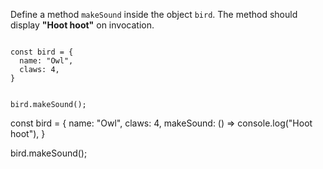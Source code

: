 Define a method `makeSound` inside the object `bird`.
The method should display **"Hoot hoot"** on invocation.

<codeblock type="exercise" language="javascript" testMode="fixedInput">
<code>
const bird = {
  name: "Owl",
  claws: 4,
}

bird.makeSound();
</code>

<solution>
const bird = {
  name: "Owl",
  claws: 4,
  makeSound: () => console.log("Hoot hoot"),
}

bird.makeSound();
</solution>
</codeblock>